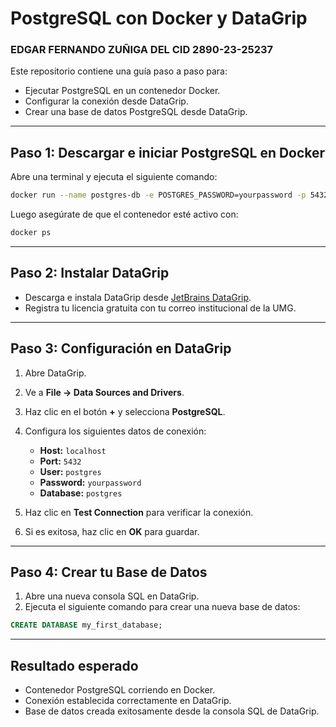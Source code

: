 # PostgreSQL con Docker y DataGrip
### EDGAR FERNANDO ZUÑIGA DEL CID 2890-23-25237

Este repositorio contiene una guía paso a paso para:

- Ejecutar PostgreSQL en un contenedor Docker.
- Configurar la conexión desde DataGrip.
- Crear una base de datos PostgreSQL desde DataGrip.

---

## Paso 1: Descargar e iniciar PostgreSQL en Docker

Abre una terminal y ejecuta el siguiente comando:

```bash
docker run --name postgres-db -e POSTGRES_PASSWORD=yourpassword -p 5432:5432 -d postgres
```

Luego asegúrate de que el contenedor esté activo con:

```bash
docker ps
```

---

## Paso 2: Instalar DataGrip

- Descarga e instala DataGrip desde [JetBrains DataGrip](https://www.jetbrains.com/datagrip/).
- Registra tu licencia gratuita con tu correo institucional de la UMG.

---

## Paso 3: Configuración en DataGrip

1. Abre DataGrip.
2. Ve a **File → Data Sources and Drivers**.
3. Haz clic en el botón **+** y selecciona **PostgreSQL**.
4. Configura los siguientes datos de conexión:

   - **Host:** `localhost`
   - **Port:** `5432`
   - **User:** `postgres`
   - **Password:** `yourpassword`
   - **Database:** `postgres`

5. Haz clic en **Test Connection** para verificar la conexión.
6. Si es exitosa, haz clic en **OK** para guardar.

---

## Paso 4: Crear tu Base de Datos

1. Abre una nueva consola SQL en DataGrip.
2. Ejecuta el siguiente comando para crear una nueva base de datos:

```sql
CREATE DATABASE my_first_database;
```

---

## Resultado esperado

- Contenedor PostgreSQL corriendo en Docker.
- Conexión establecida correctamente en DataGrip.
- Base de datos creada exitosamente desde la consola SQL de DataGrip.